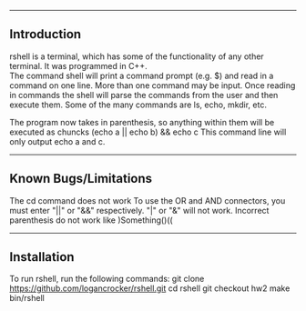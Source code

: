 -----------------------
Introduction
-----------------------
rshell is a terminal, which has some of the functionality of any other terminal. It was programmed in C++.  
The command shell will print a command prompt (e.g. $) and read in a command on one line. More than one command 
may be input.  Once reading in commands the shell will parse the commands from the user and then execute them. 
Some of the many commands are ls, echo, mkdir, etc.

The program now takes in parenthesis, so anything within them will be executed as chuncks 
	(echo a ||  echo b) && echo c
	This command line will only output echo a and c.

-----------------------
Known Bugs/Limitations
-----------------------
The cd command does not work
To use the OR and AND connectors, you must enter "||" or "&&" respectively. "|" or "&" will not work.
Incorrect parenthesis do not work like )Something()((


-----------------------
Installation
-----------------------
To run rshell, run the following commands:
git clone https://github.com/logancrocker/rshell.git
cd rshell
git checkout hw2
make
bin/rshell
